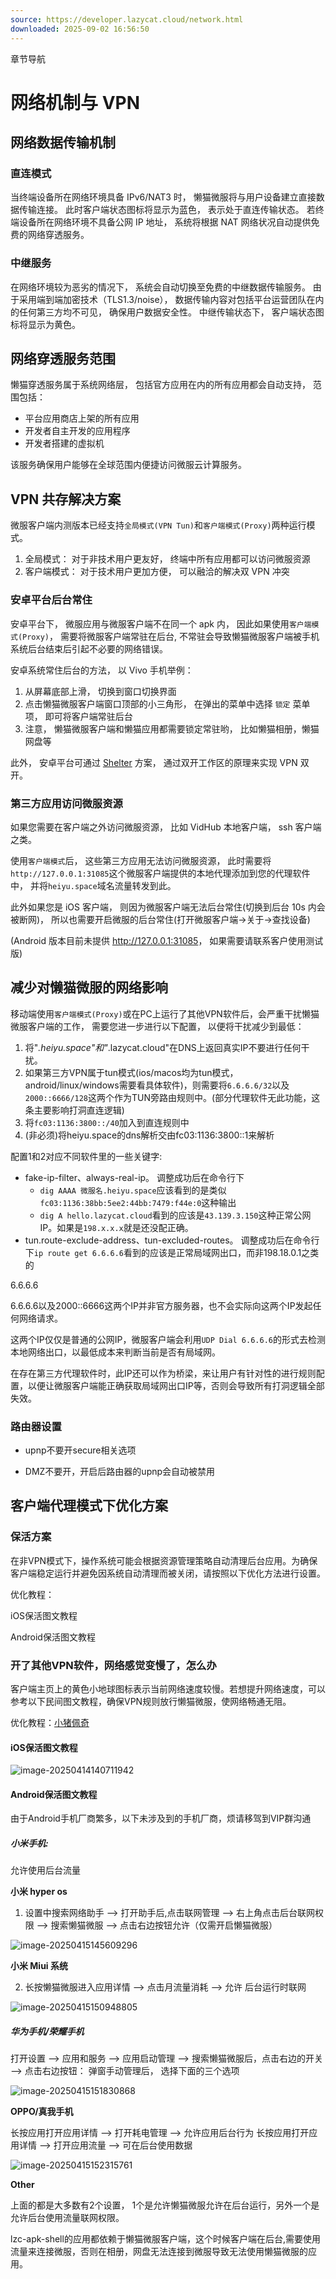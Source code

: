 ```yaml
---
source: https://developer.lazycat.cloud/network.html
downloaded: 2025-09-02 16:56:50
---
```


章节导航

# 网络机制与 VPN ​

## 网络数据传输机制 ​

### 直连模式 ​

当终端设备所在网络环境具备 IPv6/NAT3 时， 懒猫微服将与用户设备建立直接数据传输连接。 此时客户端状态图标将显示为蓝色， 表示处于直连传输状态。 若终端设备所在网络环境不具备公网 IP 地址， 系统将根据 NAT 网络状况自动提供免费的网络穿透服务。

### 中继服务 ​

在网络环境较为恶劣的情况下， 系统会自动切换至免费的中继数据传输服务。 由于采用端到端加密技术（TLS1.3/noise）， 数据传输内容对包括平台运营团队在内的任何第三方均不可见， 确保用户数据安全性。 中继传输状态下， 客户端状态图标将显示为黄色。

## 网络穿透服务范围 ​

懒猫穿透服务属于系统网络层， 包括官方应用在内的所有应用都会自动支持， 范围包括：

  * 平台应用商店上架的所有应用
  * 开发者自主开发的应用程序
  * 开发者搭建的虚拟机



该服务确保用户能够在全球范围内便捷访问微服云计算服务。

## VPN 共存解决方案 ​

微服客户端内测版本已经支持`全局模式(VPN Tun)`和`客户端模式(Proxy)`两种运行模式。

  1. 全局模式： 对于非技术用户更友好， 终端中所有应用都可以访问微服资源
  2. 客户端模式： 对于技术用户更加方便， 可以融洽的解决双 VPN 冲突



### 安卓平台后台常住 ​

安卓平台下， 微服应用与微服客户端不在同一个 apk 内， 因此如果使用`客户端模式(Proxy)`， 需要将微服客户端常驻在后台, 不常驻会导致懒猫微服客户端被手机系统后台结束后引起不必要的网络错误。

安卓系统常住后台的方法， 以 Vivo 手机举例：

  1. 从屏幕底部上滑， 切换到窗口切换界面
  2. 点击懒猫微服客户端窗口顶部的小三角形， 在弹出的菜单中选择 `锁定` 菜单项， 即可将客户端常驻后台
  3. 注意， 懒猫微服客户端和懒猫应用都需要锁定常驻哟， 比如懒猫相册，懒猫网盘等



此外， 安卓平台可通过 [Shelter](<https://github.com/PeterCxy/Shelter>) 方案， 通过双开工作区的原理来实现 VPN 双开。

### 第三方应用访问微服资源 ​

如果您需要在客户端之外访问微服资源， 比如 VidHub 本地客户端， ssh 客户端之类。

使用`客户端模式`后， 这些第三方应用无法访问微服资源， 此时需要将`http://127.0.0.1:31085`这个微服客户端提供的本地代理添加到您的代理软件中， 并将`heiyu.space`域名流量转发到此。

此外如果您是 iOS 客户端， 则因为微服客户端无法后台常住(切换到后台 10s 内会被断网)， 所以也需要开启微服的后台常住(打开微服客户端->关于->查找设备)

(Android 版本目前未提供 <http://127.0.0.1:31085>， 如果需要请联系客户使用测试版)

## 减少对懒猫微服的网络影响 ​

移动端使用`客户端模式(Proxy)`或在PC上运行了其他VPN软件后，会严重干扰懒猫微服客户端的工作， 需要您进一步进行以下配置， 以便将干扰减少到最低：

  1. 将"_.heiyu.space"和"_.lazycat.cloud"在DNS上返回真实IP不要进行任何干扰。
  2. 如果第三方VPN属于tun模式(ios/macos均为tun模式，android/linux/windows需要看具体软件)，则需要将`6.6.6.6/32`以及`2000::6666/128`这两个作为TUN旁路由规则中。(部分代理软件无此功能，这条主要影响打洞直连逻辑)
  3. 将`fc03:1136:3800::/40`加入到直连规则中
  4. (非必须)将heiyu.space的dns解析交由fc03:1136:3800::1来解析



配置1和2对应不同软件里的一些关键字:

  * fake-ip-filter、always-real-ip。 调整成功后在命令行下 
    * `dig AAAA 微服名.heiyu.space`应该看到的是类似`fc03:1136:38bb:5ee2:44bb:7479:f44e:0`这种输出
    * `dig A hello.lazycat.cloud`看到的应该是`43.139.3.150`这种正常公网IP。如果是`198.x.x.x`就是还没配正确。
  * tun.route-exclude-address、tun-excluded-routes。 调整成功后在命令行下`ip route get 6.6.6.6`看到的应该是正常局域网出口，而非198.18.0.1之类的



6.6.6.6

6.6.6.6以及2000::6666这两个IP并非官方服务器，也不会实际向这两个IP发起任何网络请求。

这两个IP仅仅是普通的公网IP，微服客户端会利用`UDP Dial 6.6.6.6`的形式去检测本地网络出口，以最低成本来判断当前是否有局域网。

在存在第三方代理软件时，此IP还可以作为桥梁，来让用户有针对性的进行规则配置，以便让微服客户端能正确获取局域网出口IP等，否则会导致所有打洞逻辑全部失效。

### 路由器设置 ​

  * upnp不要开secure相关选项

  * DMZ不要开，开启后路由器的upnp会自动被禁用




## 客户端代理模式下优化方案 ​

### 保活方案 ​

在非VPN模式下，操作系统可能会根据资源管理策略自动清理后台应用。为确保客户端稳定运行并避免因系统自动清理而被关闭，请按照以下优化方法进行设置。

优化教程：

iOS保活图文教程

Android保活图文教程

### 开了其他VPN软件，网络感觉变慢了，怎么办 ​

客户端主页上的黄色小地球图标表示当前网络速度较慢。若想提升网络速度，可以参考以下民间图文教程，确保VPN规则放行懒猫微服，使网络畅通无阻。

优化教程：[小猪佩奇](<https://github.com/wlabby/peppapigconfigurationguide>)

#### iOS保活图文教程 ​

![image-20250414140711942](https://lzc-playground-1301583638.cos.ap-chengdu.myqcloud.com/guidelines/395/20250414140712138.png?imageSlim)

#### Android保活图文教程 ​

由于Android手机厂商繁多，以下未涉及到的手机厂商，烦请移驾到VIP群沟通

##### 小米手机: ​

允许使用后台流量

**小米 hyper os**

  1. 设置中搜索网络助手 ——> 打开助手后,点击联网管理 ——> 右上角点击后台联网权限 ——> 搜索懒猫微服 ——> 点击右边按钮允许（仅需开启懒猫微服）



![image-20250415145609296](https://lzc-playground-1301583638.cos.ap-chengdu.myqcloud.com/guidelines/395/20250415145609391.png?imageSlim)

**小米 Miui 系统**

  2. 长按懒猫微服进入应用详情 ——> 点击月流量消耗 ——> 允许 后台运行时联网



![image-20250415150948805](https://lzc-playground-1301583638.cos.ap-chengdu.myqcloud.com/guidelines/395/20250415150948932.png?imageSlim)

##### 华为手机/荣耀手机 ​

打开设置 ——> 应用和服务 ——> 应用启动管理 ——> 搜索懒猫微服后，点击右边的开关 ——> 点击右边按钮： 弹窗手动管理后， 选择下面的三个选项

![image-20250415151830868](https://lzc-playground-1301583638.cos.ap-chengdu.myqcloud.com/guidelines/395/20250415151830955.png?imageSlim)

**OPPO/真我手机**

长按应用打开应用详情 ——> 打开耗电管理 ——> 允许应用后台行为 长按应用打开应用详情 ——> 打开应用流量 ——> 可在后台使用数据

![image-20250415152315761](https://lzc-playground-1301583638.cos.ap-chengdu.myqcloud.com/guidelines/395/20250415152315840.png?imageSlim)

**Other**

上面的都是大多数有2个设置， 1个是允许懒猫微服允许在后台运行，另外一个是允许后台使用流量联网权限。

lzc-apk-shell的应用都依赖于懒猫微服客户端，这个时候客户端在后台,需要使用流量来连接微服，否则在相册，网盘无法连接到微服导致无法使用懒猫微服的应用。
